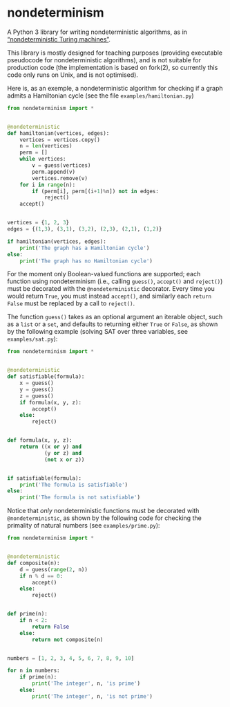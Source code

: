 # nondeterminism

A Python 3 library for writing nondeterministic algorithms, as in [“nondeterministic Turing machines”](https://en.wikipedia.org/wiki/Non-deterministic_Turing_machine).

This library is mostly designed for teaching purposes (providing executable pseudocode for nondeterministic algorithms), and is not suitable for production code (the implementation is based on fork(2), so currently this code only runs on Unix, and is not optimised).

Here is, as an exemple, a nondeterministic algorithm for checking if a graph admits a Hamiltonian cycle (see the file `examples/hamiltonian.py`)

```python
from nondeterminism import *


@nondeterministic
def hamiltonian(vertices, edges):
    vertices = vertices.copy()
    n = len(vertices)
    perm = []
    while vertices:
        v = guess(vertices)
        perm.append(v)
        vertices.remove(v)
    for i in range(n):
        if (perm[i], perm[(i+1)%n]) not in edges:
            reject()
    accept()


vertices = {1, 2, 3}
edges = {(1,3), (3,1), (3,2), (2,3), (2,1), (1,2)}

if hamiltonian(vertices, edges):
    print('The graph has a Hamiltonian cycle')
else:
    print('The graph has no Hamiltonian cycle')
```

For the moment only Boolean-valued functions are supported; each function using nondeterminism (i.e., calling `guess()`, `accept()` and `reject()`) must be decorated with the `@nondeterministic` decorator. Every time you would return `True`, you must instead `accept()`, and similarly each `return False` must be replaced by a call to `reject()`.

The function `guess()` takes as an optional argument an iterable object, such as a `list` or a `set`, and defaults to returning either `True` or `False`, as shown by the following example (solving SAT over three variables, see `examples/sat.py`):

```python
from nondeterminism import *


@nondeterministic
def satisfiable(formula):
    x = guess()
    y = guess()
    z = guess()
    if formula(x, y, z):
        accept()
    else:
        reject()


def formula(x, y, z):
    return ((x or y) and
            (y or z) and
            (not x or z))


if satisfiable(formula):
    print('The formula is satisfiable')
else:
    print('The formula is not satisfiable')
```

Notice that *only* nondeterministic functions must be decorated with `@nondeterministic`, as shown by the following code for checking the primality of natural numbers (see `examples/prime.py`):

```python
from nondeterminism import *


@nondeterministic
def composite(n):
    d = guess(range(2, n))
    if n % d == 0:
        accept()
    else:
        reject()


def prime(n):
    if n < 2:
        return False
    else:
        return not composite(n)


numbers = [1, 2, 3, 4, 5, 6, 7, 8, 9, 10]

for n in numbers:
    if prime(n):
        print('The integer', n, 'is prime')
    else:
        print('The integer', n, 'is not prime')
```
